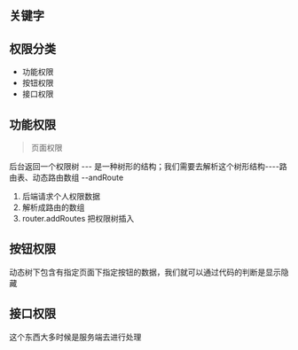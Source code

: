 ## 关键字

## 权限分类

- 功能权限
- 按钮权限
- 接口权限

## 功能权限

>页面权限

后台返回一个权限树 --- 是一种树形的结构；我们需要去解析这个树形结构----路由表、动态路由数组 --andRoute

1. 后端请求个人权限数据
2. 解析成路由的数组
3. router.addRoutes 把权限树插入




## 按钮权限

动态树下包含有指定页面下指定按钮的数据，我们就可以通过代码的判断是显示隐藏

## 接口权限

这个东西大多时候是服务端去进行处理
